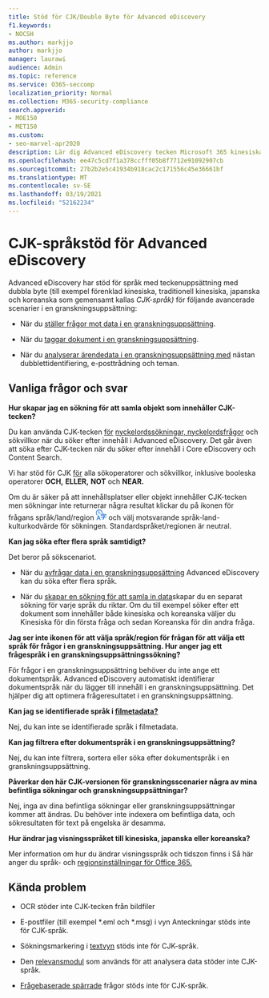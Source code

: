 ```yaml
---
title: Stöd för CJK/Double Byte för Advanced eDiscovery
f1.keywords:
- NOCSH
ms.author: markjjo
author: markjjo
manager: laurawi
audience: Admin
ms.topic: reference
ms.service: O365-seccomp
localization_priority: Normal
ms.collection: M365-security-compliance
search.appverid:
- MOE150
- MET150
ms.custom:
- seo-marvel-apr2020
description: Lär dig Advanced eDiscovery tecken Microsoft 365 kinesiska, japanska och koreanska (CJK) som använder teckenuppsättning med dubbla byte.
ms.openlocfilehash: ee47c5cd7f1a378ccfff05b8f7712e91092907cb
ms.sourcegitcommit: 27b2b2e5c41934b918cac2c171556c45e36661bf
ms.translationtype: MT
ms.contentlocale: sv-SE
ms.lasthandoff: 03/19/2021
ms.locfileid: "52162234"
---
```

# <a name="cjk-language-support-for-advanced-ediscovery"></a>CJK-språkstöd för Advanced eDiscovery

Advanced eDiscovery har stöd för språk med teckenuppsättning med dubbla byte (till exempel förenklad kinesiska, traditionell kinesiska, japanska och koreanska som gemensamt kallas *CJK-språk)* för följande avancerade scenarier i en granskningsuppsättning:

- När du [ställer frågor mot data i en granskningsuppsättning](review-set-search.md).

- När du [taggar dokument i en granskningsuppsättning](tagging-documents.md).

- När du [analyserar ärendedata i en granskningsuppsättning med](analyzing-data-in-review-set.md) nästan dubblettidentifiering, e-posttrådning och teman.

## <a name="frequently-asked-questions"></a>Vanliga frågor och svar

**Hur skapar jag en sökning för att samla objekt som innehåller CJK-tecken?**

Du kan använda CJK-tecken [för](building-search-queries.md#keyword-searches) [nyckelordssökningar, nyckelordsfrågor](keyword-queries-and-search-conditions.md) och sökvillkor när du söker efter innehåll i Advanced eDiscovery. Det går även att söka efter CJK-tecken när du söker efter innehåll i Core eDiscovery och Content Search.

Vi har stöd för CJK [för](keyword-queries-and-search-conditions.md#search-operators) alla sökoperatorer och sökvillkor, [](keyword-queries-and-search-conditions.md#search-conditions)inklusive booleska operatorer **OCH,** **ELLER,** **NOT** och **NEAR.**

Om du är säker på att innehållsplatser eller objekt innehåller CJK-tecken men sökningar inte returnerar några resultat klickar du på ikonen för frågans språk/land/region ![Ikonen för språk/region för fråga i innehållssökning](../media/8d4b60c8-e1f1-40f9-88ae-ee2a7eca0886.png) och välj motsvarande språk-land-kulturkodvärde för sökningen. Standardspråket/regionen är neutral.

**Kan jag söka efter flera språk samtidigt?**

Det beror på sökscenariot.

- När du [avfrågar data i en granskningsuppsättning](review-set-search.md) Advanced eDiscovery kan du söka efter flera språk.

- När du [skapar en sökning för att samla in data](create-search-to-collect-data.md)skapar du en separat sökning för varje språk du riktar. Om du till exempel söker efter ett dokument som innehåller både kinesiska och koreanska väljer du Kinesiska för din första fråga och sedan Koreanska för din andra fråga.

**Jag ser inte ikonen för att välja språk/region för frågan för att välja ett språk för frågor i en granskningsuppsättning. Hur anger jag ett frågespråk i en granskningsuppsättningssökning?**

För frågor i en granskningsuppsättning behöver du inte ange ett dokumentspråk. Advanced eDiscovery automatiskt identifierar dokumentspråk när du lägger till innehåll i en granskningsuppsättning. Det hjälper dig att optimera frågeresultatet i en granskningsuppsättning.

**Kan jag se identifierade språk i [filmetadata?](view-documents-in-review-set.md#file-metadata)**

Nej, du kan inte se identifierade språk i filmetadata.

**Kan jag filtrera efter dokumentspråk i en granskningsuppsättning?**

Nej, du kan inte filtrera, sortera eller söka efter dokumentspråk i en granskningsuppsättning.

**Påverkar den här CJK-versionen för granskningsscenarier några av mina befintliga sökningar och granskningsuppsättningar?**

Nej, inga av dina befintliga sökningar eller granskningsuppsättningar kommer att ändras. Du behöver inte indexera om befintliga data, och sökresultaten för text på engelska är desamma.

**Hur ändrar jag visningsspråket till kinesiska, japanska eller koreanska?**

Mer information om hur du ändrar visningsspråk och tidszon finns i Så här anger du språk- och [regionsinställningar för Office 365.](/office365/troubleshoot/access-management/set-language-and-region)

## <a name="known-issues"></a>Kända problem

- OCR stöder inte CJK-tecken från bildfiler

- E-postfiler (till exempel *.eml och [](view-documents-in-review-set.md#annotate-view) *.msg) i vyn Anteckningar stöds inte för CJK-språk.

- Sökningsmarkering i [textvyn](view-documents-in-review-set.md#text-view) stöds inte för CJK-språk.

- Den [relevansmodul](using-relevance.md) som används för att analysera data stöder inte CJK-språk.

- [Frågebaserade spärrade](managing-holds.md#manage-non-custodial-holds) frågor stöds inte för CJK-språk.